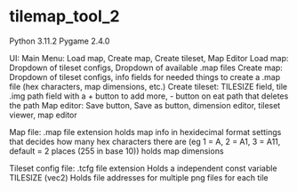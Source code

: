 # tilemap_tool_2
Python 3.11.2     Pygame 2.4.0

UI:
    Main Menu: Load map, Create map, Create tileset, Map Editor
    Load map: Dropdown of tileset configs, Dropdown of available .map files
    Create map: Dropdown of tileset configs, info fields for needed things to create a .map file (hex characters, map dimensions, etc.)
    Create tileset: TILESIZE field, tile .img path field with a + button to add more, - button on eat path that deletes the path
    Map editor: Save button, Save as button, dimension editor, tileset viewer, map editor

Map file:
    .map file extension
    holds map info in hexidecimal format
    settings that decides how many hex characters there are (eg 1 = A, 2 = A1, 3 = A11,     default = 2 places (255 in base 10))
    holds map dimensions

Tileset config file:
    .tcfg file extension
    Holds a independent const variable TILESIZE (vec2)
    Holds file addresses for multiple png files for each tile